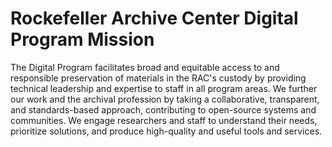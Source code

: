 # Rockefeller Archive Center Digital Program Mission

The Digital Program facilitates broad and equitable access to and responsible preservation of materials in the RAC's custody by providing technical leadership and expertise to staff in all program areas. We further our work and the archival profession by taking a collaborative, transparent, and standards-based approach, contributing to open-source systems and communities. We engage researchers and staff to understand their needs, prioritize solutions, and produce high-quality and useful tools and services.
